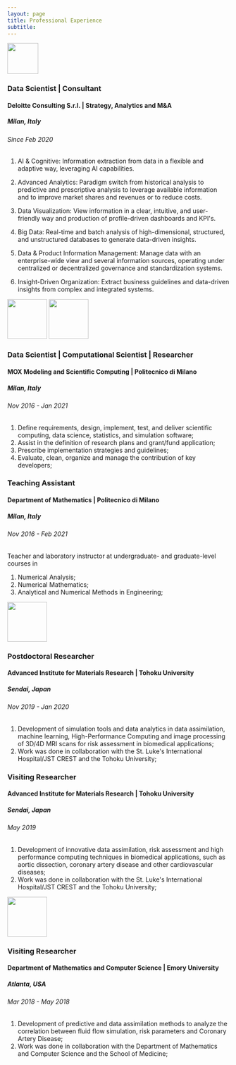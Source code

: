 ```yaml
---
layout: page
title: Professional Experience
subtitle:
---
```


<img style="align: right;" src="{{ url }}/assets/img/DLT-01.jpg" height="70">

### Data Scientist | Consultant
#### Deloitte Consulting S.r.l. | Strategy, Analytics and M&A
##### Milan, Italy
###### Since Feb 2020

1. AI & Cognitive:
Information extraction from data in a flexible and adaptive way, leveraging AI capabilities.

2. Advanced Analytics:
Paradigm switch from historical analysis to predictive and prescriptive analysis to leverage available information and to improve market shares and revenues or to reduce costs.

3. Data Visualization:
View information in a clear, intuitive, and user-friendly way and production of profile-driven dashboards and KPI's.

4. Big Data:
Real-time and batch analysis of high-dimensional, structured, and unstructured databases to generate data-driven insights.

5. Data & Product Information Management:
Manage data with an enterprise-wide view and several information sources, operating under centralized or decentralized governance and standardization systems.

6. Insight-Driven Organization:
Extract business guidelines and data-driven insights from complex and integrated systems.

<img style="align: right;" src="{{ url }}/assets/img/logo_mox_01.png" height="90">
<img style="align: right;" src="{{ url }}/assets/img/logo_polimi_02.png" height="90">

### Data Scientist | Computational Scientist | Researcher
#### MOX Modeling and Scientific Computing | Politecnico di Milano
##### Milan, Italy
###### Nov 2016 - Jan 2021

1. Define requirements, design, implement, test, and deliver scientific computing, data science, statistics, and simulation software;
2. Assist in the definition of research plans and grant/fund application;
3. Prescribe implementation strategies and guidelines;
4. Evaluate, clean, organize and manage the contribution of key developers;

### Teaching Assistant
#### Department of Mathematics | Politecnico di Milano
##### Milan, Italy
###### Nov 2016 - Feb 2021

Teacher and laboratory instructor at undergraduate- and graduate-level courses in
1. Numerical Analysis;
2. Numerical Mathematics;
3. Analytical and Numerical Methods in Engineering;

<img style="align: right;" src="{{ url }}/assets/img/logo_tohoku_01.png" height="90">

### Postdoctoral Researcher
#### Advanced Institute for Materials Research | Tohoku University
##### Sendai, Japan
###### Nov 2019 - Jan 2020

1. Development of simulation tools and data analytics in data assimilation, machine learning, High-Performance Computing and image processing of 3D/4D MRI scans for risk assessment in biomedical applications;
2. Work was done in collaboration with the St. Luke's International Hospital/JST CREST and the Tohoku University;

### Visiting Researcher
#### Advanced Institute for Materials Research | Tohoku University
##### Sendai, Japan
###### May 2019

1. Development of innovative data assimilation, risk assessment and high performance computing techniques in biomedical applications, such as aortic dissection, coronary artery disease and other cardiovascular diseases;
2. Work was done in collaboration with the St. Luke's International Hospital/JST CREST and the Tohoku University;

<img style="align: right;" src="{{ url }}/assets/img/logo_emory_02.png" height="90">

### Visiting Researcher
#### Department of Mathematics and Computer Science | Emory University
##### Atlanta, USA
###### Mar 2018 - May 2018

1. Development of predictive and data assimilation methods to analyze the correlation between fluid flow simulation, risk parameters and Coronary Artery Disease;
2. Work was done in collaboration with the Department of Mathematics and Computer Science and the School of Medicine;